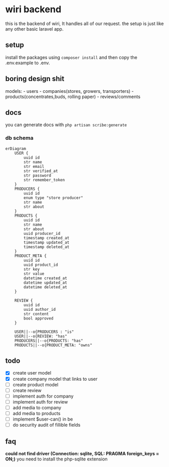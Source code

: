# wiri backend
this is the backend of wiri, It handles all of our request. the setup is just like any other basic laravel app.

## setup
install the packages using `composer install` and then copy the .env.example to .env. 

## boring design shit
models: 
    - users 
    - companies(stores, growers, transporters)
    - products(concentrates,buds, rolling paper)
    - reviews/comments

## docs
you can generate docs with `php artisan scribe:generate`

### db schema

```mermaid
erDiagram
    USER {
        uuid id 
        str name
        str email
        str verified_at
        str password
        str remember_token
    }
    PRODUCERS { 
        uuid id 
        enum type "store producer"
        str name
        str about
    }
    PRODUCTS {
        uuid id
        str name
        str about
        uuid producer_id 
        timestamp created_at
        timestamp updated_at
        timestamp deleted_at
    }
    PRODUCT_META {
        uuid id
        uuid product_id
        str key
        str value
        datetime created_at
        datetime updated_at
        datetime deleted_at
    }

    REVIEW {
        uuid id 
        uuid author_id 
        str content
        bool approved
    }

    USER||--o{PRODUCERS : "is"
    USER||--o{REVIEW: "has"
    PRODUCERS||--o{PRODUCTS: "has"
    PRODUCTS||--o{PRODUCT_META: "owns"
```

## todo
- [x] create user model
- [x] create company model that links to user
- [ ] create product model
- [ ] create review 
- [ ] implement auth for company
- [ ] implement auth for review
- [ ] add media to company
- [ ] add media to products
- [ ] implement $user-can() in be
- [ ] do security audit of fillible fields 

## faq 
**could not find driver (Connection: sqlite, SQL: PRAGMA foreign_keys = ON;)**
you need to install the php-sqlite extension